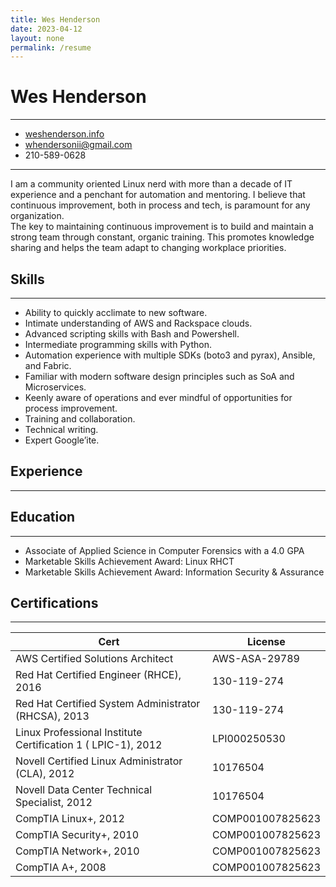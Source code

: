 ```yaml
---
title: Wes Henderson
date: 2023-04-12
layout: none
permalink: /resume
---
```


Wes Henderson
===

---
* [weshenderson.info](https://weshenderson.info)
* [whendersonii@gmail.com](mailto:whendersonii@gmail.com)
* 210-589-0628

---

I am a community oriented Linux nerd with more than a decade of IT experience and a penchant for automation and mentoring. I believe that continuous improvement, both in process and tech, is paramount for any organization.<br>The key to maintaining continuous improvement is to build and maintain a strong team through constant, organic training. This promotes knowledge sharing and helps the team adapt to changing workplace priorities.


Skills
---
---

* Ability to quickly acclimate to new software.
* Intimate understanding of AWS and Rackspace clouds.
* Advanced scripting skills with Bash and Powershell.
* Intermediate programming skills with Python.
* Automation experience with multiple SDKs (boto3 and pyrax), Ansible, and Fabric.
* Familiar with modern software design principles such as SoA and Microservices.
* Keenly aware of operations and ever mindful of opportunities for process improvement.
* Training and collaboration.
* Technical writing.
* Expert Google’ite.

Experience
---
---

Education
---
---

* Associate of Applied Science in Computer Forensics with a 4.0 GPA
* Marketable Skills Achievement Award: Linux RHCT
* Marketable Skills Achievement Award: Information Security & Assurance

Certifications
---
---

|Cert                                                         | License          |
|-------------------------------------------------------------|------------------|
|AWS Certified Solutions Architect                            | AWS-ASA-29789    |
|Red Hat Certified Engineer (RHCE), 2016                      | 130-119-274      |
|Red Hat Certified System Administrator (RHCSA), 2013         | 130-119-274      |
|Linux Professional Institute Certification 1 ( LPIC-1), 2012 | LPI000250530     |
|Novell Certified Linux Administrator (CLA), 2012             | 10176504         |
|Novell Data Center Technical Specialist, 2012                | 10176504         |
|CompTIA Linux+, 2012                                         | COMP001007825623 |
|CompTIA Security+, 2010                                      | COMP001007825623 |
|CompTIA Network+, 2010                                       | COMP001007825623 |
|CompTIA A+, 2008                                             | COMP001007825623 |

